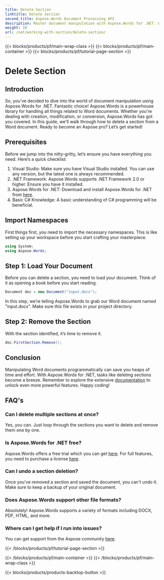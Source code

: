 ```yaml
---
title: Delete Section
linktitle: Delete Section
second_title: Aspose.Words Document Processing API
description: Master document manipulation with Aspose.Words for .NET. Learn how to delete sections from Word documents in a few simple steps.
weight: 10
url: /net/working-with-section/delete-section/
---
```


{{< blocks/products/pf/main-wrap-class >}}
{{< blocks/products/pf/main-container >}}
{{< blocks/products/pf/tutorial-page-section >}}

# Delete Section

## Introduction

So, you’ve decided to dive into the world of document manipulation using Aspose.Words for .NET. Fantastic choice! Aspose.Words is a powerhouse library for handling all things related to Word documents. Whether you're dealing with creation, modification, or conversion, Aspose.Words has got you covered. In this guide, we'll walk through how to delete a section from a Word document. Ready to become an Aspose pro? Let’s get started!

## Prerequisites

Before we jump into the nitty-gritty, let’s ensure you have everything you need. Here’s a quick checklist:

1. Visual Studio: Make sure you have Visual Studio installed. You can use any version, but the latest one is always recommended.
2. .NET Framework: Aspose.Words supports .NET Framework 2.0 or higher. Ensure you have it installed.
3. Aspose.Words for .NET: Download and install Aspose.Words for .NET from [here](https://releases.aspose.com/words/net/).
4. Basic C# Knowledge: A basic understanding of C# programming will be beneficial.

## Import Namespaces

First things first, you need to import the necessary namespaces. This is like setting up your workspace before you start crafting your masterpiece.

```csharp
using System;
using Aspose.Words;
```

## Step 1: Load Your Document

Before you can delete a section, you need to load your document. Think of it as opening a book before you start reading.

```csharp
Document doc = new Document("input.docx");
```

In this step, we’re telling Aspose.Words to grab our Word document named "input.docx". Make sure this file exists in your project directory.

## Step 2: Remove the Section

With the section identified, it’s time to remove it.

```csharp
doc.FirstSection.Remove();
```


## Conclusion

Manipulating Word documents programmatically can save you heaps of time and effort. With Aspose.Words for .NET, tasks like deleting sections become a breeze. Remember to explore the extensive [documentation](https://reference.aspose.com/words/net/) to unlock even more powerful features. Happy coding!

## FAQ's

### Can I delete multiple sections at once?
Yes, you can. Just loop through the sections you want to delete and remove them one by one.

### Is Aspose.Words for .NET free?
Aspose.Words offers a free trial which you can get [here](https://releases.aspose.com/). For full features, you need to purchase a license [here](https://purchase.aspose.com/buy).

### Can I undo a section deletion?
Once you've removed a section and saved the document, you can't undo it. Make sure to keep a backup of your original document.

### Does Aspose.Words support other file formats?
Absolutely! Aspose.Words supports a variety of formats including DOCX, PDF, HTML, and more.

### Where can I get help if I run into issues?
You can get support from the Aspose community [here](https://forum.aspose.com/c/words/8).

{{< /blocks/products/pf/tutorial-page-section >}}

{{< /blocks/products/pf/main-container >}}
{{< /blocks/products/pf/main-wrap-class >}}

{{< blocks/products/products-backtop-button >}}
